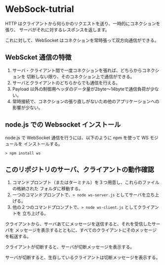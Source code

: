# WebSock-tutrial

HTTP はクライアントから何らかのリクエストを送り、一時的にコネクションを張り、
サーバがそれに対するレスポンスを返します。

これに対して、WebSocket はコネクションを常時張って双方向通信ができる。

## WebScket 通信の特徴

1. サーバ・クライアント間で一度コネクションを張れば、どちらからコネクションを
切断しない限り、そのコネクション上で通信ができる。
2. サーバとクライアントのどちらからでも通信を行える。
3. Payload 以外の制御用ヘッダのデータ量が2byte～14byteで通信負荷が少ない。
4. 常時接続で、コネクションの張り直しがないため他のアプリケーションへの影響が少ない。

## node.js での Websocket インストール

node.js で WebSocket 通信を行うには、以下のように npm を使って WS モジュールを
インストールする。
```
> npm install ws
```

## このリポジトリのサーバ、クライアントの動作確認

1. コマンドプロンプト（またはターミナル）を３つ用意し、これらのファイルの格納された
フォルダに移動する。
2. 一つのコマンドプロンプトで、`> node ws-server.js` としてサーバを立ち上げる。
3. 他の２つのコマンドプロンプトで、`> node ws-client.js` としてクライアントを
立ち上げる。

クライアントから、サーバあてにメッセージを送信すると、それを受信したサーバを
メッセージを表示するとともに、すべてのクライアントにそのメッセージを転送する。

クライアントが切断すると、サーバが切断メッセージを表示する。

サーバが切断すると、生存しているクライアントは切断メッセージを表示する。
